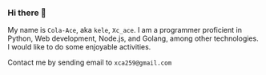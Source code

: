 ### Hi there 👋

My name is `Cola-Ace`, aka `kele`, `Xc_ace`. I am a programmer proficient in Python, Web development, Node.js, and Golang, among other technologies. I would like to do some enjoyable activities.

Contact me by sending email to `xca259@gmail.com`

<!--
**Cola-Ace/Cola-Ace** is a ✨ _special_ ✨ repository because its `README.md` (this file) appears on your GitHub profile.

Here are some ideas to get you started:

- 🔭 I’m currently working on ...
- 🌱 I’m currently learning ...
- 👯 I’m looking to collaborate on ...
- 🤔 I’m looking for help with ...
- 💬 Ask me about ...
- 📫 How to reach me: ...
- 😄 Pronouns: ...
- ⚡ Fun fact: ...
-->
